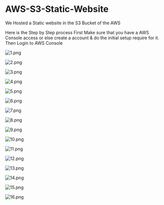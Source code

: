 # AWS-S3-Static-Website
We Hosted a Static website in the S3 Bucket of the AWS

Here is the Step by Step process
First Make sure that you have a AWS Console access or else create a account & do the initial setup require for it.
Then Login to AWS Console


![1.png](https://github.com/ssquadri/AWS-S3-Static-Website/blob/main/1.png)

![2.png](https://github.com/ssquadri/AWS-S3-Static-Website/blob/main/2.png)

![3.png](https://github.com/ssquadri/AWS-S3-Static-Website/blob/main/3.png)

![4.png](https://github.com/ssquadri/AWS-S3-Static-Website/blob/main/4.png)

![5.png](https://github.com/ssquadri/AWS-S3-Static-Website/blob/main/5.png)

![6.png](https://github.com/ssquadri/AWS-S3-Static-Website/blob/main/6.png)

![7.png](https://github.com/ssquadri/AWS-S3-Static-Website/blob/main/7.png)

![8.png](https://github.com/ssquadri/AWS-S3-Static-Website/blob/main/8.png)

![9.png](https://github.com/ssquadri/AWS-S3-Static-Website/blob/main/9.png)

![10.png](https://github.com/ssquadri/AWS-S3-Static-Website/blob/main/10.png)

![11.png](https://github.com/ssquadri/AWS-S3-Static-Website/blob/main/11.png)

![12.png](https://github.com/ssquadri/AWS-S3-Static-Website/blob/main/12.png)

![13.png](https://github.com/ssquadri/AWS-S3-Static-Website/blob/main/13.png)

![14.png](https://github.com/ssquadri/AWS-S3-Static-Website/blob/main/14.png)

![15.png](https://github.com/ssquadri/AWS-S3-Static-Website/blob/main/15.png)

![16.png](https://github.com/ssquadri/AWS-S3-Static-Website/blob/main/16.png)

